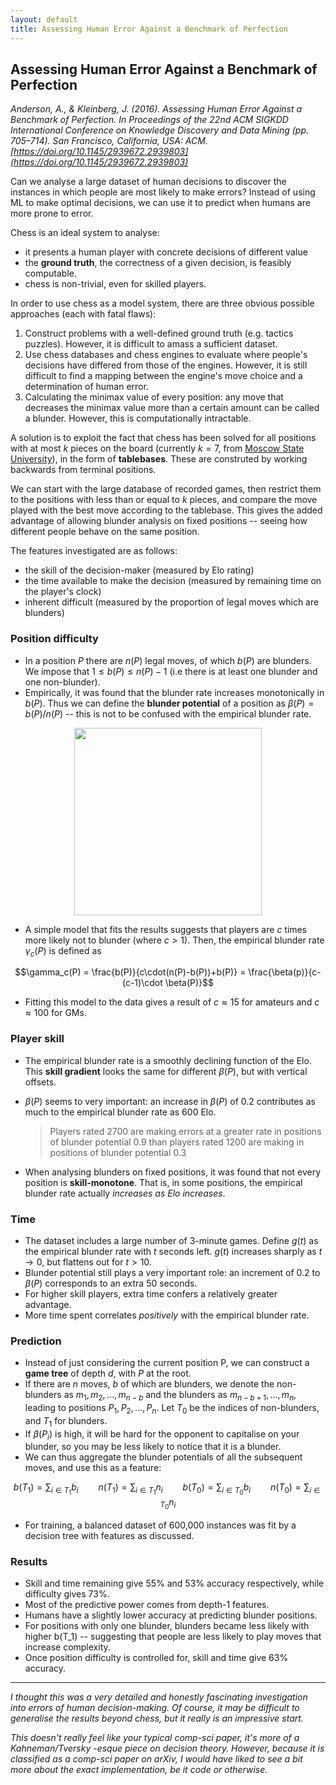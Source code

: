 ```yaml
---
layout: default
title: Assessing Human Error Against a Benchmark of Perfection
---
```


## Assessing Human Error Against a Benchmark of Perfection

*Anderson, A., & Kleinberg, J. (2016). Assessing Human Error Against a Benchmark of Perfection. In Proceedings of the 22nd ACM SIGKDD International Conference on Knowledge Discovery and Data Mining (pp. 705–714). San Francisco, California, USA: ACM. [https://doi.org/10.1145/2939672.2939803](https://doi.org/10.1145/2939672.2939803)*

Can we analyse a large dataset of human decisions to discover the instances in which people are most likely to make errors? Instead of using ML to make optimal decisions, we can use it to predict when humans are more prone to error. 

Chess is an ideal system to analyse:
- it presents a human player with concrete decisions of different value 
- the **ground truth**, the correctness of a given decision, is feasibly computable.
- chess is non-trivial, even for skilled players. 

In order to use chess as a model system, there are three obvious possible approaches (each with fatal flaws):

1. Construct problems with a well-defined ground truth (e.g. tactics puzzles). However, it is difficult to amass a sufficient dataset.
2. Use chess databases and chess engines to evaluate where people's decisions have differed from those of the engines. However, it is still difficult to find a mapping between the engine's move choice and a determination of human error.
3. Calculating the minimax value of every position: any move that decreases the minimax value more than a certain amount can be called a blunder. However, this is computationally intractable. 

A solution is to exploit the fact that chess has been solved for all positions with at most *k* pieces on the board (currently $k=7$, from [Moscow State University](http://tb7.chessok.com)), in the form of **tablebases**. These are construted by working backwards from terminal positions. 

We can start with the large database of recorded games, then restrict them to the positions with less than or equal to $k$ pieces, and compare the move played with the best move according to the tablebase. This gives the added advantage of allowing blunder analysis on fixed positions -- seeing how different people behave on the same position. 

The features investigated are as follows:
- the skill of the decision-maker (measured by Elo rating)
- the time available to make the decision (measured by remaining time on the player's clock)
- inherent difficult (measured by the proportion of legal moves which are blunders)


### Position difficulty 

- In a position $P$ there are $n(P)$ legal moves, of which $b(P)$ are blunders. We impose that $1 \leq b(P) \leq n(P) -1$ (i.e there is at least one blunder and one non-blunder). 
- Empirically, it was found that the blunder rate increases monotonically in $b(P)$. Thus we can define the **blunder potential** of a position as $\beta(P) = b(P)/n(P)$ -- this is not to be confused with the empirical blunder rate. 

<center>
<img src="{{ site.imageurl }}note_img/empirical_blunders.png" style="width:300px;"/>
</center>

- A simple model that fits the results suggests that players are $c$ times more likely not to blunder (where $c > 1$). Then, the empirical blunder rate $\gamma_c(P)$ is defined as

$$\gamma_c(P) = \frac{b(P)}{c\cdot(n(P)-b(P))+b(P)} = \frac{\beta(p)}{c-(c-1)\cdot \beta(P)}$$

- Fitting this model to the data gives a result of $c \approx 15$ for amateurs and $c \approx 100$ for GMs. 


### Player skill

- The empirical blunder rate is a smoothly declining function of the Elo. This **skill gradient** looks the same for different $\beta(P)$, but with vertical offsets.
- $\beta(P)$ seems to very important: an increase in $\beta(P)$ of 0.2 contributes as much to the empirical blunder rate as 600 Elo. 

    > Players rated 2700 are making errors at a greater rate in positions of blunder potential 0.9 than players rated 1200 are making in positions of blunder potential 0.3

- When analysing blunders on fixed positions, it was found that not every position is **skill-monotone**. That is, in some positions, the empirical blunder rate actually *increases as Elo increases*. 

### Time

- The dataset includes a large number of 3-minute games. Define $g(t)$ as the empirical blunder rate with $t$ seconds left. $g(t)$ increases sharply as $t \to 0$, but flattens out for $t > 10$. 
- Blunder potential still plays a very important role: an increment of 0.2 to $\beta(P)$ corresponds to an extra 50 seconds. 
- For higher skill players, extra time confers a relatively greater advantage. 
- More time spent correlates *positively* with the empirical blunder rate. 

### Prediction

- Instead of just considering the current position P, we can construct a **game tree** of depth *d*, with *P* at the root.
- If there are *n* moves, *b* of which are blunders, we denote the non-blunders as $m_1, m_2, \ldots, m_{n-b}$ and the blunders as $m_{n-b+1},\ldots, m_n$, leading to positions $P_1, P_2, \ldots, P_n$. Let $T_0$ be the indices of non-blunders, and $T_1$ for blunders. 
- If $\beta(P_i)$ is high, it will be hard for the opponent to capitalise on your blunder, so you may be less likely to notice that it is a blunder. 
- We can thus aggregate the blunder potentials of all the subsequent moves, and use this as a feature:

 $$b(T_1) = \sum_{i \in T_1} b_i \qquad n(T_1) = \sum_{i \in T_1} n_i \qquad b(T_0) = \sum_{i \in T_0} b_i \qquad n(T_0) = \sum_{i \in T_0} n_i$$
 
- For training, a balanced dataset of 600,000 instances was fit by a decision tree with features as discussed. 


### Results

- Skill and time remaining give 55% and 53% accuracy respectively, while difficulty gives 73%. 
- Most of the predictive power comes from depth-1 features.
- Humans have a slightly lower accuracy at predicting blunder positions. 
- For positions with only one blunder, blunders became less likely with higher b(T_1) -- suggesting that people are less likely to play moves that increase complexity.
- Once position difficulty is controlled for, skill and time give 63% accuracy. 


---

*I thought this was a very detailed and honestly fascinating investigation into errors of human decision-making. Of course, it may be difficult to generalise the results beyond chess, but it really is an impressive start.*

*This doesn't really feel like your typical comp-sci paper, it's more of a Kahneman/Tversky -esque piece on decision theory. However, because it is classified as a comp-sci paper on arXiv, I would have liked to see a bit more about the exact implementation, be it code or otherwise.* 
